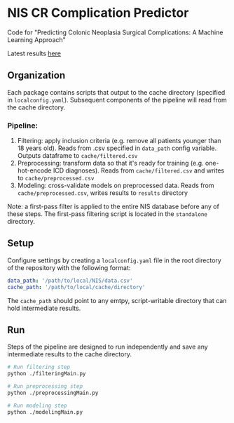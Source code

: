 # NIS CR Complication Predictor

Code for "Predicting Colonic Neoplasia Surgical Complications: A Machine Learning Approach"

Latest results [here](./results/README.md)

## Organization

Each package contains scripts that output to the cache directory (specified in `localconfig.yaml`). Subsequent
components of the pipeline will read from the cache directory.

### Pipeline:

1. Filtering: apply inclusion criteria (e.g. remove all patients younger than 18 years old). Reads from .csv specified
   in `data_path` config variable. Outputs dataframe to `cache/filtered.csv`
2. Preprocessing: transform data so that it's ready for training (e.g. one-hot-encode ICD diagnoses). Reads
   from `cache/filtered.csv` and writes to `cache/preprocessed.csv`
3. Modeling: cross-validate models on preprocessed data. Reads from `cache/preprocessed.csv`, writes results
   to `results` directory

Note: a first-pass filter is applied to the entire NIS database before any of these steps. The first-pass filtering
script is located in the `standalone` directory.

## Setup

Configure settings by creating a `localconfig.yaml` file in the root directory of the repository with the following
format:

```yaml
data_path: '/path/to/local/NIS/data.csv'
cache_path: '/path/to/local/cache/directory'
```

The `cache_path` should point to any emtpy, script-writable directory that can hold intermediate results.

## Run

Steps of the pipeline are designed to run independently and save any intermediate results to the cache directory.

```bash
# Run filtering step
python ./filteringMain.py

# Run preprocessing step
python ./preprocessingMain.py

# Run modeling step
python ./modelingMain.py
```